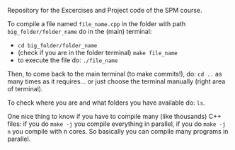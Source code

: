 Repository for the Excercises and Project code of the SPM course.


To compile a file named `file_name.cpp` in the folder with path `big_folder/folder_name` do in the (main) terminal: 
- `cd big_folder/folder_name` 
- (check if you are in the folder terminal) `make file_name`
- to execute the file do: `./file_name`

Then, to come back to the main terminal (to make commits!), do: `cd ..` as many times as it requires... or just choose the terminal manually (right area of terminal).


To check where you are and what folders you have available do: `ls`.


One nice thing to know if you have to compile many (like thousands) C++ files: if you do `make -j` you compile everything in parallel, if you do `make -j n` you compile with n cores. So basically you can compile many programs in parallel.

